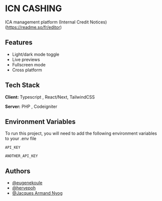 
# ICN CASHING 

ICA management platform (Internal Credit Notices)
(https://readme.so/fr/editor)
## Features

- Light/dark mode toggle
- Live previews
- Fullscreen mode
- Cross platform


## Tech Stack

**Client:** Typescript , React/Next, TailwindCSS

**Server:** PHP , Codeigniter


## Environment Variables

To run this project, you will need to add the following environment variables to your .env file

`API_KEY`

`ANOTHER_API_KEY`


## Authors

- [@eugenekoule](https://www.github.com/octokatherine)
- [@hervepoh](https://www.github.com/octokatherine)
- [@Jacques Armand Nyog](https://www.github.com/octokatherine)

